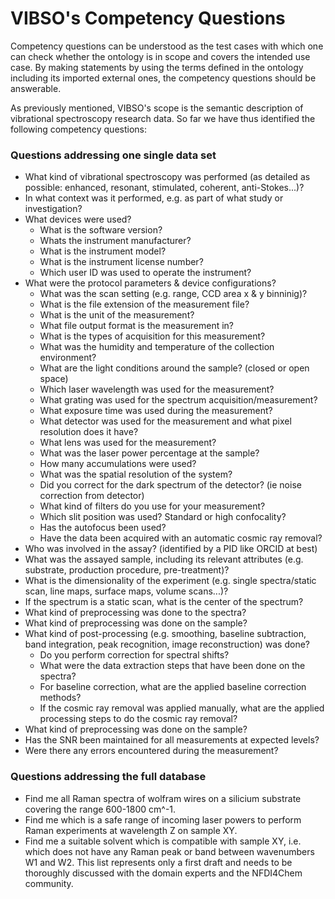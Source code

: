 # VIBSO's Competency Questions

Competency questions can be understood as the test cases with which one can check whether the ontology is in scope and covers the intended use case. By making statements by using the terms defined in the ontology including its imported external ones, the competency questions should be answerable.

As previously mentioned, VIBSO's scope is the semantic description of vibrational spectroscopy research data. So far we have thus identified the following competency questions:

### Questions addressing one single data set

 * What kind of vibrational spectroscopy was performed (as detailed as possible: enhanced, resonant, stimulated, 
   coherent, anti-Stokes...)?
 * In what context was it performed, e.g. as part of what study or investigation?
 * What devices were used?
   * What is the software version?
   * Whats the instrument manufacturer?
   * What is the instrument model?
   * What is the instrument license number?
   * Which user ID was used to operate the instrument?
 * What were the protocol parameters & device configurations?
   * What was the scan setting (e.g. range, CCD area x & y binninig)?
   * What is the file extension of the measurement file?
   * What is the unit of the measurement?
   * What file output format is the measurement in?
   * What is the types of acquisition for this measurement?
   * What was the humidity and temperature of the collection environment? 
   * What are the light conditions around the sample? (closed or open space)
   * Which laser wavelength was used for the measurement?
   * What grating was used for the spectrum acquisition/measurement?
   * What exposure time was used during the measurement?
   * What detector was used for the measurement and what pixel resolution does it have?
   * What lens was used for the measurement?
   * What was the laser power percentage at the sample?
   * How many accumulations were used?
   * What was the spatial resolution of the system?
   * Did you correct for the dark spectrum of the detector? (ie noise correction from detector)
   * What kind of filters do you use for your measurement?
   * Which slit position was used? Standard or high confocality?
   * Has the autofocus  been used? 
   * Have the data been acquired with an automatic cosmic ray removal?
 * Who was involved in the assay? (identified by a PID like ORCID at best)
 * What was the assayed sample, including its relevant attributes (e.g. substrate, production procedure, pre-treatment)?
 * What is the dimensionality of the experiment (e.g. single spectra/static scan, line maps, surface maps, volume scans...)? 
 * If the spectrum is a static scan, what is the center of the spectrum?
 * What kind of preprocessing was done to the spectra?
 * What kind of preprocessing was done on the sample?
 * What kind of post-processing (e.g. smoothing, baseline subtraction, band integration, peak recognition, image 
   reconstruction) was done?
   * Do you perform correction for spectral shifts?
   * What were the data extraction steps that have been done on the spectra?
   * For baseline correction, what are the applied baseline correction methods?
   * If the cosmic ray removal was applied manually, what are the applied processing steps to do the cosmic ray 
     removal?
 * What kind of preprocessing was done on the sample?
 * Has the SNR been maintained for all measurements at expected levels?
 * Were there any errors encountered during the measurement?

### Questions addressing the full database

* Find me all Raman spectra of wolfram wires on a silicium substrate covering the range 600-1800 cm^-1.
* Find me which is a safe range of incoming laser powers to perform Raman experiments at wavelength Z on sample XY.
* Find me a suitable solvent which is compatible with sample XY, i.e. which does not have any Raman peak or band between wavenumbers W1 and W2.
This list represents only a first draft and needs to be thoroughly discussed with the domain experts and the NFDI4Chem community. 
